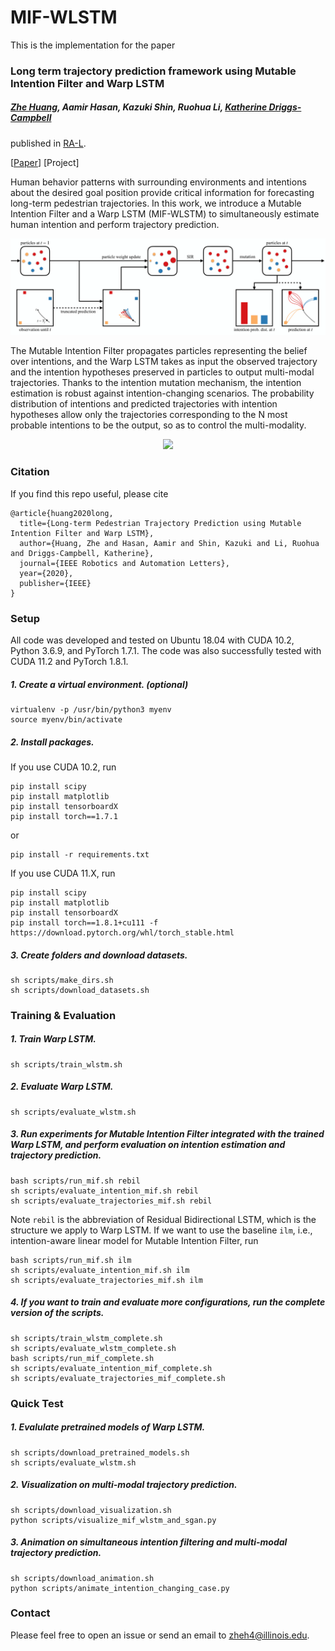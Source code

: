 # MIF-WLSTM
This is the implementation for the paper

### Long term trajectory prediction framework using Mutable Intention Filter and Warp LSTM

##### [Zhe Huang](https://github.com/tedhuang96/), Aamir Hasan, Kazuki Shin, Ruohua Li, [Katherine Driggs-Campbell](https://krdc.web.illinois.edu/)

published in [RA-L](https://www.ieee-ras.org/publications/ra-l/special-issues/cfp-special-long-term-human-motion-prediction).

[[Paper](https://arxiv.org/abs/2007.00113)] [Project]

Human behavior patterns with surrounding environments and intentions about the desired goal position provide critical information for forecasting long-term pedestrian trajectories. In this work, we introduce a Mutable Intention Filter and a Warp LSTM (MIF-WLSTM) to simultaneously estimate human intention and perform  trajectory prediction. 

<div align='center'>
  <img src='images/framework.png' width='1000px'>
</div>

The Mutable Intention Filter propagates particles representing the belief over intentions, and the Warp LSTM takes as input the observed trajectory and the intention hypotheses preserved in particles to output multi-modal trajectories. Thanks to the intention mutation mechanism, the intention estimation is robust against intention-changing scenarios. The probability distribution of intentions and predicted trajectories with intention hypotheses allow only the trajectories corresponding to the N most probable intentions to be the output, so as to control the multi-modality.

<div align='center'>
<img src="images/demo.gif"></img>
</div>

### Citation
If you find this repo useful, please cite
```
@article{huang2020long,
  title={Long-term Pedestrian Trajectory Prediction using Mutable Intention Filter and Warp LSTM},
  author={Huang, Zhe and Hasan, Aamir and Shin, Kazuki and Li, Ruohua and Driggs-Campbell, Katherine},
  journal={IEEE Robotics and Automation Letters},
  year={2020},
  publisher={IEEE}
}
```

### Setup
All code was developed and tested on Ubuntu 18.04 with CUDA 10.2, Python 3.6.9, and PyTorch 1.7.1. The code was also successfully tested with CUDA 11.2 and PyTorch 1.8.1. 
##### 1. Create a virtual environment. (optional)
```
virtualenv -p /usr/bin/python3 myenv
source myenv/bin/activate
```
##### 2. Install packages.
If you use CUDA 10.2, run
```
pip install scipy
pip install matplotlib
pip install tensorboardX
pip install torch==1.7.1
```
or
```
pip install -r requirements.txt
```
If you use CUDA 11.X, run
```
pip install scipy
pip install matplotlib
pip install tensorboardX
pip install torch==1.8.1+cu111 -f https://download.pytorch.org/whl/torch_stable.html
```
##### 3. Create folders and download datasets.
```
sh scripts/make_dirs.sh
sh scripts/download_datasets.sh
```
### Training & Evaluation
##### 1. Train Warp LSTM.
```
sh scripts/train_wlstm.sh
```
##### 2. Evaluate Warp LSTM.
```
sh scripts/evaluate_wlstm.sh
```
##### 3. Run experiments for Mutable Intention Filter integrated with the trained Warp LSTM, and perform evaluation on intention estimation and trajectory prediction.
```
bash scripts/run_mif.sh rebil
sh scripts/evaluate_intention_mif.sh rebil
sh scripts/evaluate_trajectories_mif.sh rebil
```
Note `rebil` is the abbreviation of Residual Bidirectional LSTM, which is the structure we apply to Warp LSTM. If we want to use the baseline `ilm`, i.e., intention-aware linear model for Mutable Intention Filter, run

```
bash scripts/run_mif.sh ilm
sh scripts/evaluate_intention_mif.sh ilm
sh scripts/evaluate_trajectories_mif.sh ilm
```
##### 4. If you want to train and evaluate more configurations, run the complete version of the scripts.
```
sh scripts/train_wlstm_complete.sh
sh scripts/evaluate_wlstm_complete.sh
bash scripts/run_mif_complete.sh
sh scripts/evaluate_intention_mif_complete.sh
sh scripts/evaluate_trajectories_mif_complete.sh
```

### Quick Test
##### 1. Evalulate pretrained models of Warp LSTM.
```
sh scripts/download_pretrained_models.sh
sh scripts/evaluate_wlstm.sh
```
##### 2. Visualization on multi-modal trajectory prediction.
```
sh scripts/download_visualization.sh
python scripts/visualize_mif_wlstm_and_sgan.py
```
##### 3. Animation on simultaneous intention filtering and multi-modal trajectory prediction.
```
sh scripts/download_animation.sh
python scripts/animate_intention_changing_case.py
```

### Contact
Please feel free to open an issue or send an email to zheh4@illinois.edu.

